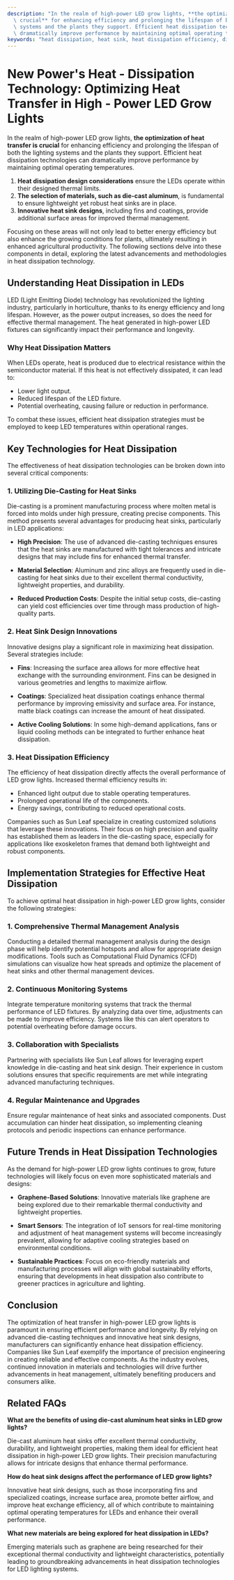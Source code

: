```yaml
---
description: "In the realm of high-power LED grow lights, **the optimization of heat transfer is\
  \ crucial** for enhancing efficiency and prolonging the lifespan of both the lighting\
  \ systems and the plants they support. Efficient heat dissipation technologies can\
  \ dramatically improve performance by maintaining optimal operating temperatures. "
keywords: "heat dissipation, heat sink, heat dissipation efficiency, die-casting process"
---
```

# New Power's Heat - Dissipation Technology: Optimizing Heat Transfer in High - Power LED Grow Lights

In the realm of high-power LED grow lights, **the optimization of heat transfer is crucial** for enhancing efficiency and prolonging the lifespan of both the lighting systems and the plants they support. Efficient heat dissipation technologies can dramatically improve performance by maintaining optimal operating temperatures. 

1. **Heat dissipation design considerations** ensure the LEDs operate within their designed thermal limits.
2. **The selection of materials, such as die-cast aluminum**, is fundamental to ensure lightweight yet robust heat sinks are in place.
3. **Innovative heat sink designs**, including fins and coatings, provide additional surface areas for improved thermal management.

Focusing on these areas will not only lead to better energy efficiency but also enhance the growing conditions for plants, ultimately resulting in enhanced agricultural productivity. The following sections delve into these components in detail, exploring the latest advancements and methodologies in heat dissipation technology.

## **Understanding Heat Dissipation in LEDs**

LED (Light Emitting Diode) technology has revolutionized the lighting industry, particularly in horticulture, thanks to its energy efficiency and long lifespan. However, as the power output increases, so does the need for effective thermal management. The heat generated in high-power LED fixtures can significantly impact their performance and longevity. 

### **Why Heat Dissipation Matters**

When LEDs operate, heat is produced due to electrical resistance within the semiconductor material. If this heat is not effectively dissipated, it can lead to:

- Lower light output.
- Reduced lifespan of the LED fixture.
- Potential overheating, causing failure or reduction in performance.

To combat these issues, efficient heat dissipation strategies must be employed to keep LED temperatures within operational ranges.

## **Key Technologies for Heat Dissipation**

The effectiveness of heat dissipation technologies can be broken down into several critical components:

### **1. Utilizing Die-Casting for Heat Sinks**

Die-casting is a prominent manufacturing process where molten metal is forced into molds under high pressure, creating precise components. This method presents several advantages for producing heat sinks, particularly in LED applications:

- **High Precision**: The use of advanced die-casting techniques ensures that the heat sinks are manufactured with tight tolerances and intricate designs that may include fins for enhanced thermal transfer.
  
- **Material Selection**: Aluminum and zinc alloys are frequently used in die-casting for heat sinks due to their excellent thermal conductivity, lightweight properties, and durability.

- **Reduced Production Costs**: Despite the initial setup costs, die-casting can yield cost efficiencies over time through mass production of high-quality parts.

### **2. Heat Sink Design Innovations**

Innovative designs play a significant role in maximizing heat dissipation. Several strategies include:

- **Fins**: Increasing the surface area allows for more effective heat exchange with the surrounding environment. Fins can be designed in various geometries and lengths to maximize airflow.

- **Coatings**: Specialized heat dissipation coatings enhance thermal performance by improving emissivity and surface area. For instance, matte black coatings can increase the amount of heat dissipated.

- **Active Cooling Solutions**: In some high-demand applications, fans or liquid cooling methods can be integrated to further enhance heat dissipation.

### **3. Heat Dissipation Efficiency**

The efficiency of heat dissipation directly affects the overall performance of LED grow lights. Increased thermal efficiency results in:

- Enhanced light output due to stable operating temperatures.
- Prolonged operational life of the components.
- Energy savings, contributing to reduced operational costs.

Companies such as Sun Leaf specialize in creating customized solutions that leverage these innovations. Their focus on high precision and quality has established them as leaders in the die-casting space, especially for applications like exoskeleton frames that demand both lightweight and robust components.

## **Implementation Strategies for Effective Heat Dissipation**

To achieve optimal heat dissipation in high-power LED grow lights, consider the following strategies:

### **1. Comprehensive Thermal Management Analysis**

Conducting a detailed thermal management analysis during the design phase will help identify potential hotspots and allow for appropriate design modifications. Tools such as Computational Fluid Dynamics (CFD) simulations can visualize how heat spreads and optimize the placement of heat sinks and other thermal management devices.

### **2. Continuous Monitoring Systems**

Integrate temperature monitoring systems that track the thermal performance of LED fixtures. By analyzing data over time, adjustments can be made to improve efficiency. Systems like this can alert operators to potential overheating before damage occurs.

### **3. Collaboration with Specialists**

Partnering with specialists like Sun Leaf allows for leveraging expert knowledge in die-casting and heat sink design. Their experience in custom solutions ensures that specific requirements are met while integrating advanced manufacturing techniques.

### **4. Regular Maintenance and Upgrades**

Ensure regular maintenance of heat sinks and associated components. Dust accumulation can hinder heat dissipation, so implementing cleaning protocols and periodic inspections can enhance performance.

## **Future Trends in Heat Dissipation Technologies**

As the demand for high-power LED grow lights continues to grow, future technologies will likely focus on even more sophisticated materials and designs:

- **Graphene-Based Solutions**: Innovative materials like graphene are being explored due to their remarkable thermal conductivity and lightweight properties.

- **Smart Sensors**: The integration of IoT sensors for real-time monitoring and adjustment of heat management systems will become increasingly prevalent, allowing for adaptive cooling strategies based on environmental conditions.

- **Sustainable Practices**: Focus on eco-friendly materials and manufacturing processes will align with global sustainability efforts, ensuring that developments in heat dissipation also contribute to greener practices in agriculture and lighting.

## **Conclusion**

The optimization of heat transfer in high-power LED grow lights is paramount in ensuring efficient performance and longevity. By relying on advanced die-casting techniques and innovative heat sink designs, manufacturers can significantly enhance heat dissipation efficiency. Companies like Sun Leaf exemplify the importance of precision engineering in creating reliable and effective components. As the industry evolves, continued innovation in materials and technologies will drive further advancements in heat management, ultimately benefiting producers and consumers alike.

## Related FAQs

**What are the benefits of using die-cast aluminum heat sinks in LED grow lights?**

Die-cast aluminum heat sinks offer excellent thermal conductivity, durability, and lightweight properties, making them ideal for efficient heat dissipation in high-power LED grow lights. Their precision manufacturing allows for intricate designs that enhance thermal performance.

**How do heat sink designs affect the performance of LED grow lights?**

Innovative heat sink designs, such as those incorporating fins and specialized coatings, increase surface area, promote better airflow, and improve heat exchange efficiency, all of which contribute to maintaining optimal operating temperatures for LEDs and enhance their overall performance.

**What new materials are being explored for heat dissipation in LEDs?**

Emerging materials such as graphene are being researched for their exceptional thermal conductivity and lightweight characteristics, potentially leading to groundbreaking advancements in heat dissipation technologies for LED lighting systems.
